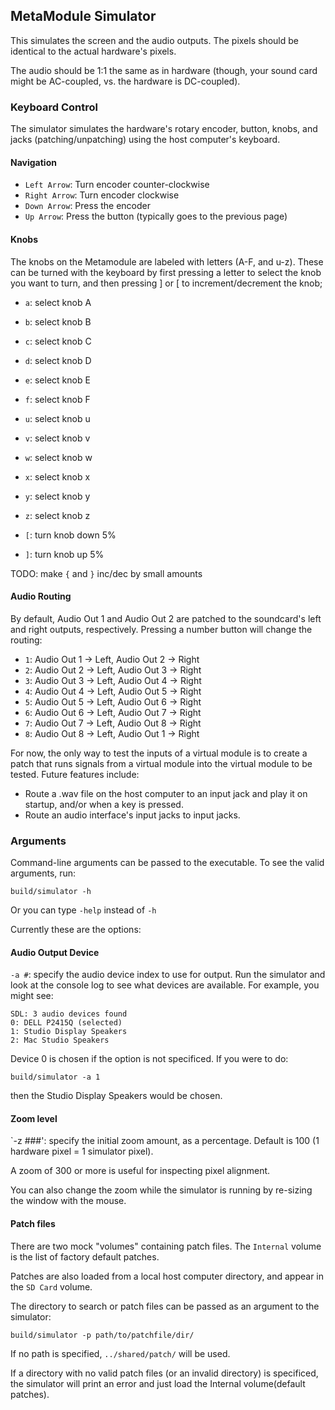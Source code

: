 ## MetaModule Simulator

This simulates the screen and the audio outputs. The pixels should be identical to the actual hardware's pixels.

The audio should be 1:1 the same as in hardware (though, your sound card might be AC-coupled, vs. the hardware is DC-coupled).

### Keyboard Control

The simulator simulates the hardware's rotary encoder, button, knobs, and jacks
(patching/unpatching) using the host computer's keyboard.

#### Navigation

- `Left Arrow`: Turn encoder counter-clockwise
- `Right Arrow`: Turn encoder clockwise
- `Down Arrow`: Press the encoder
- `Up Arrow`: Press the button (typically goes to the previous page)

#### Knobs

The knobs on the Metamodule are labeled with letters (A-F, and u-z). These can be turned with the keyboard
by first pressing a letter to select the knob you want to turn, and then pressing ] or [ to increment/decrement the knob;

- `a`: select knob A
- `b`: select knob B
- `c`: select knob C
- `d`: select knob D
- `e`: select knob E
- `f`: select knob F
- `u`: select knob u
- `v`: select knob v
- `w`: select knob w
- `x`: select knob x
- `y`: select knob y
- `z`: select knob z

- `[`: turn knob down 5%
- `]`: turn knob up 5%

TODO: make `{` and `}` inc/dec by small amounts

#### Audio Routing
By default, Audio Out 1 and Audio Out 2 are patched to the soundcard's left and right outputs, respectively.
Pressing a number button will change the routing:

- `1`: Audio Out 1 -> Left, Audio Out 2 -> Right
- `2`: Audio Out 2 -> Left, Audio Out 3 -> Right
- `3`: Audio Out 3 -> Left, Audio Out 4 -> Right
- `4`: Audio Out 4 -> Left, Audio Out 5 -> Right
- `5`: Audio Out 5 -> Left, Audio Out 6 -> Right
- `6`: Audio Out 6 -> Left, Audio Out 7 -> Right
- `7`: Audio Out 7 -> Left, Audio Out 8 -> Right
- `8`: Audio Out 8 -> Left, Audio Out 1 -> Right

For now, the only way to test the inputs of a virtual module is to create a patch that runs signals
from a virtual module into the virtual module to be tested.
Future features include:
- Route a .wav file on the host computer to an input jack and play it on startup, and/or when a key is pressed.
- Route an audio interface's input jacks to input jacks.

### Arguments
 
Command-line arguments can be passed to the executable. To see the valid arguments, run:

```
build/simulator -h
```

Or you can type `-help` instead of `-h`

Currently these are the options:

#### Audio Output Device

`-a #`: specify the audio device index to use for output. Run the simulator and look at the console log to see what devices
are available. For example, you might see:

```
SDL: 3 audio devices found
0: DELL P2415Q (selected)
1: Studio Display Speakers
2: Mac Studio Speakers
```

Device 0 is chosen if the option is not specificed. If you were to do:

```
build/simulator -a 1
```

then the Studio Display Speakers would be chosen.


#### Zoom level

`-z ###': specify the initial zoom amount, as a percentage. Default is 100 (1 hardware pixel = 1 simulator pixel). 

A zoom of 300 or more is useful for inspecting pixel alignment.

You can also change the zoom while the simulator is running by re-sizing the window with the mouse. 

#### Patch files

There are two mock "volumes" containing patch files. The `Internal` volume is the list of factory default patches. 

Patches are also loaded from a local host computer directory, and appear in the `SD Card` volume.

The directory to search or patch files can be passed as an argument to the simulator:

```
build/simulator -p path/to/patchfile/dir/
```

If no path is specified, `../shared/patch/` will be used. 

If a directory with no valid patch files (or an invalid directory) is specificed, the simulator will print an error and just load the Internal volume(default patches).

  
